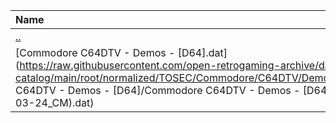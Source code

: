 |Name|Size|
|:---|---:|
|[..](../index.html)|DIR|
|[Commodore C64DTV - Demos - [D64].dat](https://raw.githubusercontent.com/open-retrogaming-archive/dat-catalog/main/root/normalized/TOSEC/Commodore/C64DTV/Demos/[D64]/Commodore C64DTV - Demos - [D64]/Commodore C64DTV - Demos - [D64] (TOSEC-v2019-03-24_CM).dat)|12701|
